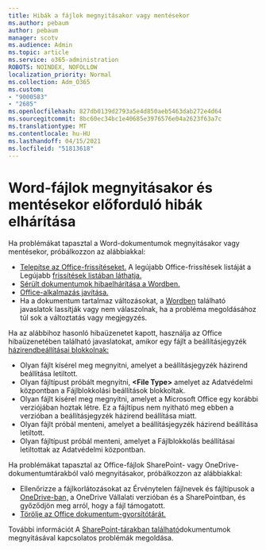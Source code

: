 ```yaml
---
title: Hibák a fájlok megnyitásakor vagy mentésekor
ms.author: pebaum
author: pebaum
manager: scotv
ms.audience: Admin
ms.topic: article
ms.service: o365-administration
ROBOTS: NOINDEX, NOFOLLOW
localization_priority: Normal
ms.collection: Adm_O365
ms.custom:
- "9000583"
- "2685"
ms.openlocfilehash: 827db0139d2793a5e4d850aeb5463dab272e4d64
ms.sourcegitcommit: 8bc60ec34bc1e40685e3976576e04a2623f63a7c
ms.translationtype: MT
ms.contentlocale: hu-HU
ms.lasthandoff: 04/15/2021
ms.locfileid: "51813618"
---
```

# <a name="resolve-errors-opening-or-saving-word-files"></a>Word-fájlok megnyitásakor és mentésekor előforduló hibák elhárítása

Ha problémákat tapasztal a Word-dokumentumok megnyitásakor vagy mentésekor, próbálkozzon az alábbiakkal:

- [Telepítse az Office-frissítéseket.](https://support.office.com/article/2ab296f3-7f03-43a2-8e50-46de917611c5) A legújabb Office-frissítések listáját a Legújabb [frissítések listában láthatja.](https://docs.microsoft.com/officeupdates/office-updates-msi)
- [Sérült dokumentumok hibaelhárítása a Wordben.](https://docs.microsoft.com/office/troubleshoot/word/damaged-documents-in-word)
- [Office-alkalmazás javítása.](https://support.office.com/Article/Repair-an-Office-application-7821d4b6-7c1d-4205-aa0e-a6b40c5bb88b)
- Ha a dokumentum tartalmaz változásokat, a [Wordben](https://docs.microsoft.com/office/troubleshoot/word/word-stops-responding) található javaslatok lassítják vagy nem válaszolnak, ha a probléma megoldásához túl sok a változtatás vagy megjegyzés.

Ha az alábbihoz hasonló hibaüzenetet kapott, használja az Office hibaüzenetében található javaslatokat, amikor egy fájlt a beállításjegyzék [házirendbeállításai blokkolnak:](https://docs.microsoft.com/office/troubleshoot/settings/file-blocked-in-office)

- Olyan fájlt kísérel meg megnyitni, amelyet a beállításjegyzék házirend beállítása letiltott.
- Olyan fájltípust próbált megnyitni, **\<File Type\>** amelyet az Adatvédelmi központban a Fájlblokkolási beállítások blokkoltak.
- Olyan fájlt kísérel meg megnyitni, amelyet a Microsoft Office egy korábbi verziójában hoztak létre. Ez a fájltípus nem nyitható meg ebben a verzióban a beállításjegyzék házirend beállítása miatt.
- Olyan fájlt próbál menteni, amelyet a beállításjegyzék házirend beállítása letiltott.
- Olyan fájltípust próbál menteni, amelyet a Fájlblokkolás beállításai letiltottak az Adatvédelmi központban.

Ha problémákat tapasztal az Office-fájlok SharePoint- vagy OneDrive-dokumentumtárakból való megnyitásakor, próbálkozzon az alábbiakkal:

- Ellenőrizze a fájlkorlátozásokat az Érvénytelen fájlnevek és fájltípusok a [OneDrive-ban,](https://support.office.com/article/64883a5d-228e-48f5-b3d2-eb39e07630fa) a OneDrive Vállalati verzióban és a SharePointban, és győződjön meg arról, hogy a fájl támogatott. 
- [Törölje az Office dokumentum-gyorsítótárát.](https://support.office.com/article/b1d3765e-d71b-4bb8-99ca-acd22c42995d
) 

További információt A [SharePoint-tárakban található](https://support.office.com/article/31329fa1-4ad0-47fc-95d8-bb0c5b12a536)dokumentumok megnyitásával kapcsolatos problémák megoldása.